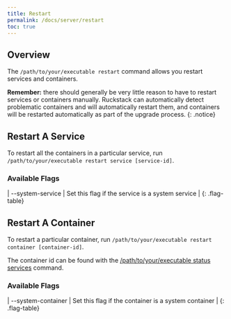 ```yaml
---
title: Restart
permalink: /docs/server/restart
toc: true 
---
```


## Overview

The `/path/to/your/executable restart` command allows you restart services and containers.

**Remember:** there should generally be very little reason to have to restart services or containers manually. 
Ruckstack can automatically detect problematic containers and will automatically restart them, and containers
will be restarted automatically as part of the upgrade process. 
{: .notice}

## Restart A Service

To restart all the containers in a particular service, run `/path/to/your/executable restart service [service-id]`.

### Available Flags

| \--system-service | Set this flag if the service is a system service |
{: .flag-table}

## Restart A Container

To restart a particular container, run `/path/to/your/executable restart container [container-id]`.

The container id can be found with the [/path/to/your/executable status services](/docs/server/status) command.

### Available Flags

| \--system-container | Set this flag if the container is a system container |
{: .flag-table}



